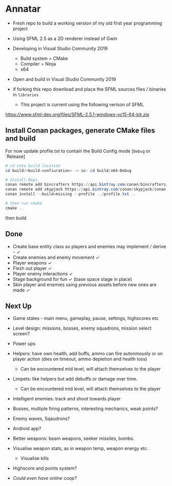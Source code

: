 # Annatar

- Fresh repo to build a working version of my old first year programming project
- Using SFML 2.5 as a 2D renderer instead of Gwin

- Developing in Visual Studio Community 2019
  - Build system = CMake
  - Compiler = Ninja
  - x64

- Open and build in Visual Studio Community 2019

- if forking this repo download and place the SFML sources files / binaries in `libraries`
  - This project is current using the following verison of SFML

https://www.sfml-dev.org/files/SFML-2.5.1-windows-vc15-64-bit.zip

## Install Conan packages, generate CMake files and build

For now update profile.txt to contain the Build Config mode [`Debug` or `Release]

```Powershell
# cd into build location
cd build/<build-confiuration> -> so: cd build/x64-Debug

# Install Deps
conan remote add bincrafters https://api.bintray.com/conan/bincrafters/public-conan
conan remote add skypjack https://api.bintray.com/conan/skypjack/conan
conan install --build=missing --profile ../profile.txt ..     

# then run cmake
cmake ..
```
then build

## Done

- Create base entity class so players and enemies may implement / derive - ✓
- Create enemies and enemy movement ✓
- Player weapons ✓
- Flesh out player ✓
- Player enemy interactions ✓
- Stage background for fun ✓ (base space stage in place)
- Skin player and enemies using previous assets before new ones are made ✓

## Next Up

- Game states - main menu, gameplay, pause, settings, highscores etc
- Level design: missions, bosses, enemy squadrons, mission select screen? 
- Power ups 
- Helpers: have own health, add buffs, ammo can fire autonmously or on player action (dies on timeout, ammo depletion and health loss)
  - Can be encountered mid level, will attach themselves to the player
- Limpets: like helpers but add debuffs or damage over time.
  - Can be encountered mid level, will attach themselves to the player
- Intelligent enemies: track and shoot towards player
- Bosses, multiple firing patterns, interesting mechanics, weak points?
- Enemy waves, Sqaudrons?
- Android app?
- Better weapons: beam weapons, seeker missiles, bombs.
- Visualise weapon stats, as in weapon temp, weapon energy etc.
  - Visualise kills
- Highscore and points system?

- *Could even have online coop?*
